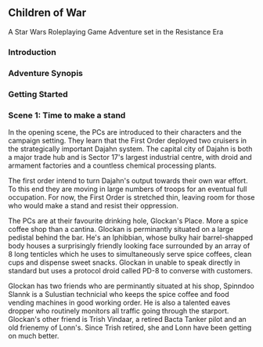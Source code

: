 ## Children of War

A Star Wars Roleplaying Game Adventure set in the Resistance Era

### Introduction

### Adventure Synopis

### Getting Started


### Scene 1: Time to make a stand

In the opening scene, the PCs are introduced to their characters and the campaign setting. They learn that the First Order deployed two cruisers in the strategically important Dajahn system. The capital city of Dajahn is both a major trade hub and is Sector 17's largest industrial centre, with droid and armament factories and a countless chemical processing plants.

The first order intend to turn Dajahn's output towards their own war effort. To this end they are moving in large numbers of troops for an eventual full occupation. For now, the First Order is stretched thin, leaving room for those who would make a stand and resist their oppression.

The PCs are at their favourite drinking hole, Glockan's Place. More a spice coffee shop than a cantina. Glockan is perminantly situated on a large pedistal behind the bar. He's an Iphibbian,  whose bulky hair barrel-shapped body houses a surprisingly friendly looking face surrounded by an array of 8 long tenticles which he uses to simultaneously serve spice coffees, clean cups and dispense sweet snacks. Glockan in unable to speak directly in standard but uses a protocol droid called PD-8 to converse with customers. 

Glockan has two friends who are perminantly situated at his shop, Spinndoo Slannk is a Sulustian technicial who keeps the spice coffee and food vending machines in good working order. He is also a talented eaves dropper who routinely monitors all traffic going through the starport. Glockan's other friend is Trish Vindaar, a retired Bacta Tanker pilot and an old frienemy of Lonn's. Since Trish retired, she and Lonn have been getting on much better.
